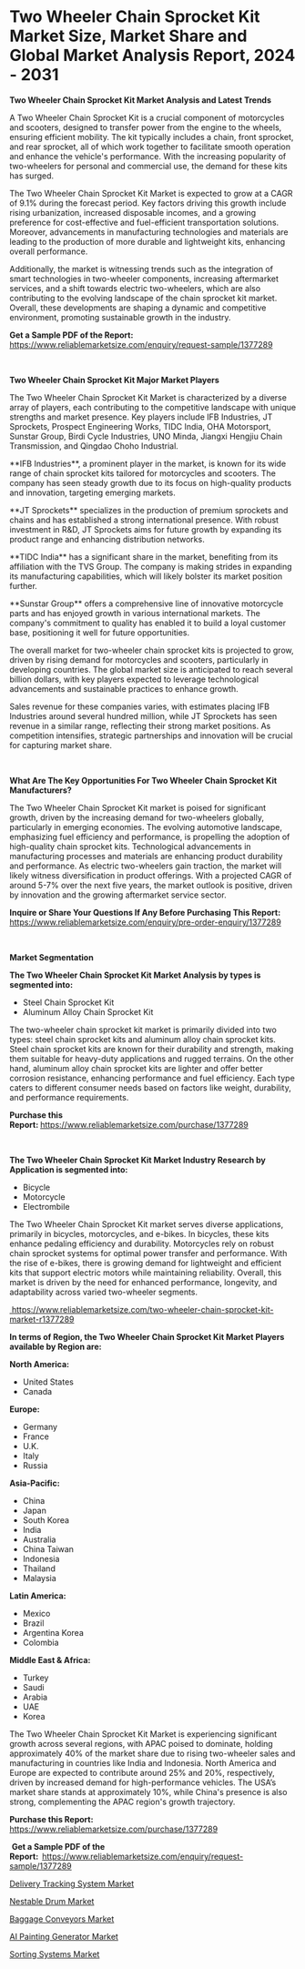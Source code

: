 <p><h1>Two Wheeler Chain Sprocket Kit Market Size, Market Share and Global Market Analysis Report, 2024 - 2031</h1></p><p><strong>Two Wheeler Chain Sprocket Kit Market Analysis and Latest Trends</strong></p>
<p><p>A Two Wheeler Chain Sprocket Kit is a crucial component of motorcycles and scooters, designed to transfer power from the engine to the wheels, ensuring efficient mobility. The kit typically includes a chain, front sprocket, and rear sprocket, all of which work together to facilitate smooth operation and enhance the vehicle's performance. With the increasing popularity of two-wheelers for personal and commercial use, the demand for these kits has surged.</p><p>The Two Wheeler Chain Sprocket Kit Market is expected to grow at a CAGR of 9.1% during the forecast period. Key factors driving this growth include rising urbanization, increased disposable incomes, and a growing preference for cost-effective and fuel-efficient transportation solutions. Moreover, advancements in manufacturing technologies and materials are leading to the production of more durable and lightweight kits, enhancing overall performance.</p><p>Additionally, the market is witnessing trends such as the integration of smart technologies in two-wheeler components, increasing aftermarket services, and a shift towards electric two-wheelers, which are also contributing to the evolving landscape of the chain sprocket kit market. Overall, these developments are shaping a dynamic and competitive environment, promoting sustainable growth in the industry.</p></p>
<p><strong>Get a Sample PDF of the Report:&nbsp;</strong> <a href="https://www.reliablemarketsize.com/enquiry/request-sample/1377289?utm_campaign=1286&utm_medium=2&utm_source=Github&utm_content=ia&utm_term=24102024&utm_id=two-wheeler-chain-sprocket-kit">https://www.reliablemarketsize.com/enquiry/request-sample/1377289</a></p>
<p>&nbsp;</p>
<p><strong>Two Wheeler Chain Sprocket Kit Major Market Players</strong></p>
<p><p>The Two Wheeler Chain Sprocket Kit Market is characterized by a diverse array of players, each contributing to the competitive landscape with unique strengths and market presence. Key players include IFB Industries, JT Sprockets, Prospect Engineering Works, TIDC India, OHA Motorsport, Sunstar Group, Birdi Cycle Industries, UNO Minda, Jiangxi Hengjiu Chain Transmission, and Qingdao Choho Industrial.</p><p>**IFB Industries**, a prominent player in the market, is known for its wide range of chain sprocket kits tailored for motorcycles and scooters. The company has seen steady growth due to its focus on high-quality products and innovation, targeting emerging markets.</p><p>**JT Sprockets** specializes in the production of premium sprockets and chains and has established a strong international presence. With robust investment in R&D, JT Sprockets aims for future growth by expanding its product range and enhancing distribution networks.</p><p>**TIDC India** has a significant share in the market, benefiting from its affiliation with the TVS Group. The company is making strides in expanding its manufacturing capabilities, which will likely bolster its market position further.</p><p>**Sunstar Group** offers a comprehensive line of innovative motorcycle parts and has enjoyed growth in various international markets. The company's commitment to quality has enabled it to build a loyal customer base, positioning it well for future opportunities.</p><p>The overall market for two-wheeler chain sprocket kits is projected to grow, driven by rising demand for motorcycles and scooters, particularly in developing countries. The global market size is anticipated to reach several billion dollars, with key players expected to leverage technological advancements and sustainable practices to enhance growth.</p><p>Sales revenue for these companies varies, with estimates placing IFB Industries around several hundred million, while JT Sprockets has seen revenue in a similar range, reflecting their strong market positions. As competition intensifies, strategic partnerships and innovation will be crucial for capturing market share.</p></p>
<p>&nbsp;</p>
<p><strong>What Are The Key Opportunities For Two Wheeler Chain Sprocket Kit Manufacturers?</strong></p>
<p><p>The Two Wheeler Chain Sprocket Kit market is poised for significant growth, driven by the increasing demand for two-wheelers globally, particularly in emerging economies. The evolving automotive landscape, emphasizing fuel efficiency and performance, is propelling the adoption of high-quality chain sprocket kits. Technological advancements in manufacturing processes and materials are enhancing product durability and performance. As electric two-wheelers gain traction, the market will likely witness diversification in product offerings. With a projected CAGR of around 5-7% over the next five years, the market outlook is positive, driven by innovation and the growing aftermarket service sector.</p></p>
<p><strong>Inquire or Share Your Questions If Any Before Purchasing This Report:</strong> <a href="https://www.reliablemarketsize.com/enquiry/pre-order-enquiry/1377289?utm_campaign=1286&utm_medium=2&utm_source=Github&utm_content=ia&utm_term=24102024&utm_id=two-wheeler-chain-sprocket-kit">https://www.reliablemarketsize.com/enquiry/pre-order-enquiry/1377289</a></p>
<p>&nbsp;</p>
<p><strong>Market Segmentation</strong></p>
<p><strong>The Two Wheeler Chain Sprocket Kit Market Analysis by types is segmented into:</strong></p>
<p><ul><li>Steel Chain Sprocket Kit</li><li>Aluminum Alloy Chain Sprocket Kit</li></ul></p>
<p><p>The two-wheeler chain sprocket kit market is primarily divided into two types: steel chain sprocket kits and aluminum alloy chain sprocket kits. Steel chain sprocket kits are known for their durability and strength, making them suitable for heavy-duty applications and rugged terrains. On the other hand, aluminum alloy chain sprocket kits are lighter and offer better corrosion resistance, enhancing performance and fuel efficiency. Each type caters to different consumer needs based on factors like weight, durability, and performance requirements.</p></p>
<p><strong>Purchase this Report:&nbsp;</strong><a href="https://www.reliablemarketsize.com/purchase/1377289?utm_campaign=1286&utm_medium=2&utm_source=Github&utm_content=ia&utm_term=24102024&utm_id=two-wheeler-chain-sprocket-kit">https://www.reliablemarketsize.com/purchase/1377289</a></p>
<p>&nbsp;</p>
<p><strong>The Two Wheeler Chain Sprocket Kit Market Industry Research by Application is segmented into:</strong></p>
<p><ul><li>Bicycle</li><li>Motorcycle</li><li>Electrombile</li></ul></p>
<p><p>The Two Wheeler Chain Sprocket Kit market serves diverse applications, primarily in bicycles, motorcycles, and e-bikes. In bicycles, these kits enhance pedaling efficiency and durability. Motorcycles rely on robust chain sprocket systems for optimal power transfer and performance. With the rise of e-bikes, there is growing demand for lightweight and efficient kits that support electric motors while maintaining reliability. Overall, this market is driven by the need for enhanced performance, longevity, and adaptability across varied two-wheeler segments.</p></p>
<p><a href="https://www.reliablemarketsize.com/two-wheeler-chain-sprocket-kit-market-r1377289?utm_campaign=1286&utm_medium=2&utm_source=Github&utm_content=ia&utm_term=24102024&utm_id=two-wheeler-chain-sprocket-kit">&nbsp;https://www.reliablemarketsize.com/two-wheeler-chain-sprocket-kit-market-r1377289</a></p>
<p><strong>In terms of Region, the Two Wheeler Chain Sprocket Kit Market Players available by Region are:</strong></p>
<p>
    <p> <strong> North America: </strong>
        <ul>
            <li>United States</li>
            <li>Canada</li>
        </ul>
        </p> 
    <p> <strong> Europe: </strong>
        <ul>
            <li>Germany</li>
            <li>France</li>
            <li>U.K.</li>
            <li>Italy</li>
            <li>Russia</li>
        </ul>
        </p> 
    <p> <strong> Asia-Pacific: </strong>
        <ul>
            <li>China</li>
            <li>Japan</li>
            <li>South Korea</li>
            <li>India</li>
            <li>Australia</li>
            <li>China Taiwan</li>
            <li>Indonesia</li>
            <li>Thailand</li>
            <li>Malaysia</li>
        </ul>
        </p> 
    <p> <strong> Latin America: </strong>
        <ul>
            <li>Mexico</li>
            <li>Brazil</li>
            <li>Argentina Korea</li>
            <li>Colombia</li>
        </ul>
        </p> 
    <p> <strong> Middle East & Africa: </strong>
        <ul>
            <li>Turkey</li>
            <li>Saudi</li>
            <li>Arabia</li>
            <li>UAE</li>
            <li>Korea</li>
        </ul>
    </p>
    </p>
<p><p>The Two Wheeler Chain Sprocket Kit Market is experiencing significant growth across several regions, with APAC poised to dominate, holding approximately 40% of the market share due to rising two-wheeler sales and manufacturing in countries like India and Indonesia. North America and Europe are expected to contribute around 25% and 20%, respectively, driven by increased demand for high-performance vehicles. The USA’s market share stands at approximately 10%, while China's presence is also strong, complementing the APAC region's growth trajectory.</p></p>
<p><strong>Purchase this Report: </strong><a href="https://www.reliablemarketsize.com/purchase/1377289?utm_campaign=1286&utm_medium=2&utm_source=Github&utm_content=ia&utm_term=24102024&utm_id=two-wheeler-chain-sprocket-kit">https://www.reliablemarketsize.com/purchase/1377289</a></p>
<p>&nbsp;<strong>Get a Sample PDF of the Report:&nbsp;&nbsp;</strong><a href="https://www.reliablemarketsize.com/enquiry/request-sample/1377289?utm_campaign=1286&utm_medium=2&utm_source=Github&utm_content=ia&utm_term=24102024&utm_id=two-wheeler-chain-sprocket-kit">https://www.reliablemarketsize.com/enquiry/request-sample/1377289</a></p>
<p><strong></strong></p>
<p><p><a href="https://www.linkedin.com/pulse/future-innovation-global-delivery-tracking-system-market-ddlac?utm_campaign=1286&utm_medium=2&utm_source=Github&utm_content=ia&utm_term=24102024&utm_id=two-wheeler-chain-sprocket-kit">Delivery Tracking System Market</a></p><p><a href="https://github.com/vimar16th/Market-Research-Report-List-6/blob/main/nestable-drum-market.md?utm_campaign=1286&utm_medium=2&utm_source=Github&utm_content=ia&utm_term=24102024&utm_id=two-wheeler-chain-sprocket-kit">Nestable Drum Market</a></p><p><a href="https://issuu.com/reportprime-2/docs/baggage-conveyors-market-size-2030._8c3e63ff07c282?utm_campaign=1286&utm_medium=2&utm_source=Github&utm_content=ia&utm_term=24102024&utm_id=two-wheeler-chain-sprocket-kit">Baggage Conveyors Market</a></p><p><a href="https://www.linkedin.com/pulse/ai-painting-generator-market-global-share-ranking-overall-sales-vkxmc?utm_campaign=1286&utm_medium=2&utm_source=Github&utm_content=ia&utm_term=24102024&utm_id=two-wheeler-chain-sprocket-kit">AI Painting Generator Market</a></p><p><a href="https://issuu.com/reportprime-2/docs/sorting-systems-market-size-2030.pp_d10467e6923ab8?utm_campaign=1286&utm_medium=2&utm_source=Github&utm_content=ia&utm_term=24102024&utm_id=two-wheeler-chain-sprocket-kit">Sorting Systems Market</a></p></p>